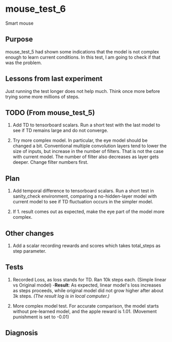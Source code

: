 # mouse_test_6

 Smart mouse

## Purpose

mouse_test_5 had shown some indications that the model is not complex enough to learn current conditions. In this test, I am going to check if that was the problem.

## Lessons from last experiment

Just running the test longer does not help much. Think once more before trying some more millions of steps.

## TODO (From mouse_test_5)

1. Add TD to tensorboard scalars. Run a short test with the last model to see if TD remains large and do not converge.

2. Try more complex model. In particular, the eye model should be changed a bit. Conventional multiple convolution layers tend to lower the size of inputs, but increase in the number of filters. That is not the case with current model. The number of filter also decreases as layer gets deeper. Change filter numbers first.

## Plan

1. Add temporal difference to tensorboard scalars. Run a short test in sanity_check environment, comparing a no-hidden-layer model with current model to see if TD fluctuation occurs in the simpler model.

2. If 1. result comes out as expected, make the eye part of the model more complex.

## Other changes

1. Add a scalar recording rewards and scores which takes total_steps as step parameter.

## Tests

1. Recorded Loss, as loss stands for TD. Ran 10k steps each. (Simple linear vs Original model)
    -__Result__: As expected, linear model's loss increases as steps proceeds, while original model did not grow higher after about 3k steps. *(The result log is in local computer.)*

2. More complex model test. For accurate comparison, the model starts without pre-learned model, and the apple reward is 1.01. (Movement punishment is set to -0.01)

## Diagnosis
